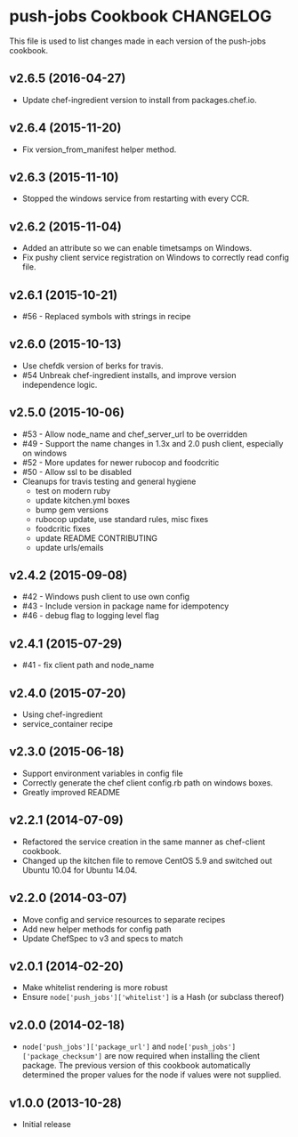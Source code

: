 push-jobs Cookbook CHANGELOG
============================
This file is used to list changes made in each version of the push-jobs cookbook.

v2.6.5 (2016-04-27)
-------------------
- Update chef-ingredient version to install from packages.chef.io. 

v2.6.4 (2015-11-20)
-------------------
- Fix version_from_manifest helper method.

v2.6.3 (2015-11-10)
-------------------
- Stopped the windows service from restarting with every CCR.

v2.6.2 (2015-11-04)
-------------------
- Added an attribute so we can enable timetsamps on Windows.
- Fix pushy client service registration on Windows to correctly read config file.

v2.6.1 (2015-10-21)
-------------------
- #56 - Replaced symbols with strings in recipe

v2.6.0 (2015-10-13)
-------------------
- Use chefdk version of berks for travis.
- #54 Unbreak chef-ingredient installs, and improve version
  independence logic.

v2.5.0 (2015-10-06)
-------------------
- #53 - Allow node\_name and chef\_server\_url to be overridden
- #49 - Support the name changes in 1.3x and 2.0 push client,
  especially on windows
- #52 - More updates for newer rubocop and foodcritic
- #50 - Allow ssl to be disabled
- Cleanups for travis testing and general hygiene
  - test on modern ruby
  - update kitchen.yml boxes
  - bump gem versions
  - rubocop update, use standard rules, misc fixes
  - foodcritic fixes
  - update README CONTRIBUTING
  - update urls/emails


v2.4.2 (2015-09-08)
-------------------
- #42 - Windows push client to use own config
- #43 - Include version in package name for idempotency
- #46 - debug flag to logging level flag

v2.4.1 (2015-07-29)
-------------------
- #41 - fix client path and node_name

v2.4.0 (2015-07-20)
-------------------
- Using chef-ingredient
- service_container recipe

v2.3.0 (2015-06-18)
-------------------
- Support environment variables in config file
- Correctly generate the chef client config.rb path on windows boxes.
- Greatly improved README

v2.2.1 (2014-07-09)
-------------------
- Refactored the service creation in the same manner as chef-client cookbook.
- Changed up the kitchen file to remove CentOS 5.9 and switched out Ubuntu 10.04 for Ubuntu 14.04.

v2.2.0 (2014-03-07)
-------------------
- Move config and service resources to separate recipes
- Add new helper methods for config path
- Update ChefSpec to v3 and specs to match

v2.0.1 (2014-02-20)
-------------------
- Make whitelist rendering is more robust
- Ensure `node['push_jobs']['whitelist']` is a Hash (or subclass
  thereof)

v2.0.0 (2014-02-18)
-------------------
- `node['push_jobs']['package_url']` and
  `node['push_jobs']['package_checksum']` are now required when
  installing the client package.  The previous version of this
  cookbook automatically determined the proper values for the node if
  values were not supplied.

v1.0.0 (2013-10-28)
-------------------
- Initial release
